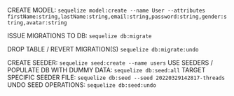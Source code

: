 CREATE MODEL: `sequelize model:create --name User --attributes firstName:string,lastName:string,email:string,password:string,gender:string,avatar:string`

ISSUE MIGRATIONS TO DB: `sequelize db:migrate`

DROP TABLE / REVERT MIGRATION(S) `sequelize db:migrate:undo`

CREATE SEEDER: `sequelize seed:create --name users`
USE SEEDERS / POPULATE DB WITH DUMMY DATA: `sequelize db:seed:all`
TARGET SPECIFIC SEEDER FILE: `sequelize db:seed --seed 20220329142817-threads`
UNDO SEED OPERATIONS: `sequelize db:seed:undo`
